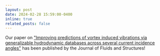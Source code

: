 ```yaml
---
layout: post
date: 2024-02-28 15:59:00-0400
inline: true
related_posts: false
---
```


Our paper on ["Improving predictions of vortex induced vibrations via generalizable hydrodynamic databases across several current incidence angles"](https://www.sciencedirect.com/science/article/abs/pii/S0889974624000215) has been published by the Journal of Fluids and Structures!
